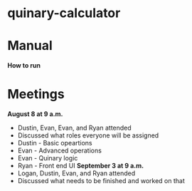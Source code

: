 # quinary-calculator

# Manual
**How to run**

# Meetings
**August 8 at 9 a.m.**
- Dustin, Evan, Evan, and Ryan attended
- Discussed what roles everyone will be assigned
- Dustin - Basic opeartions
- Evan - Advanced operations
- Evan - Quinary logic
- Ryan - Front end UI
**September 3 at 9 a.m.**
- Logan, Dustin, Evan, and Ryan attended
- Discussed what needs to be finished and worked on that